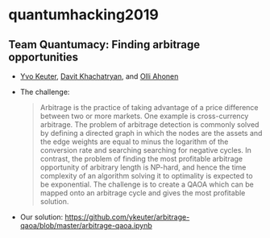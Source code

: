 # quantumhacking2019

## Team Quantumacy: Finding arbitrage opportunities

* [Yvo Keuter](https://github.com/ykeuter), [Davit Khachatryan](https://github.com/DavitKhach), and [Olli Ahonen](https://github.com/olliahonen)
* The challenge:
   > Arbitrage is the practice of taking advantage of a price difference between two or more markets. One example is cross-currency arbitrage. The problem of arbitrage detection is commonly solved by defining a directed graph in which the nodes are the assets and the edge weights are equal to minus the logarithm of the conversion rate and searching searching for negative cycles. In contrast, the problem of finding the most profitable arbitrage opportunity of arbitrary length is NP-hard, and hence the time complexity of an algorithm solving it to optimality is expected to be exponential.
The challenge is to create a QAOA which can be mapped onto an arbitrage cycle and gives the most profitable solution.

* Our solution: https://github.com/ykeuter/arbitrage-qaoa/blob/master/arbitrage-qaoa.ipynb
